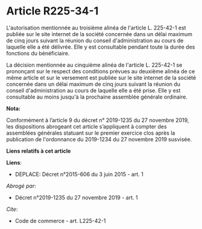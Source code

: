 # Article R225-34-1

L'autorisation mentionnée au troisième alinéa de l'article L. 225-42-1 est publiée sur le site internet de la société
concernée dans un délai maximum de cinq jours suivant la réunion du conseil d'administration au cours de laquelle elle a été
délivrée. Elle y est consultable pendant toute la durée des fonctions du bénéficiaire. 

La décision mentionnée au cinquième alinéa de l'article L. 225-42-1 se prononçant sur le respect des conditions prévues au
deuxième alinéa de ce même article et sur le versement est publiée sur le site internet de la société concernée dans un délai
maximum de cinq jours suivant la réunion du conseil d'administration au cours de laquelle elle a été prise. Elle y est
consultable au moins jusqu'à la prochaine assemblée générale ordinaire.

**Nota:**

Conformément à l’article 9 du décret n° 2019-1235 du 27 novembre 2019, les dispositions abrogeant cet article s’appliquent à
compter des assemblées générales statuant sur le premier exercice clos après la publication de l'ordonnance du 2019-1234 du
27 novembre 2019 susvisée.

**Liens relatifs à cet article**

**Liens**:

  - DEPLACE: Décret n°2015-606 du 3 juin 2015 - art. 1

_Abrogé par_:

  - Décret n°2019-1235 du 27 novembre 2019 - art. 1

_Cite_:

  - Code de commerce - art. L225-42-1
